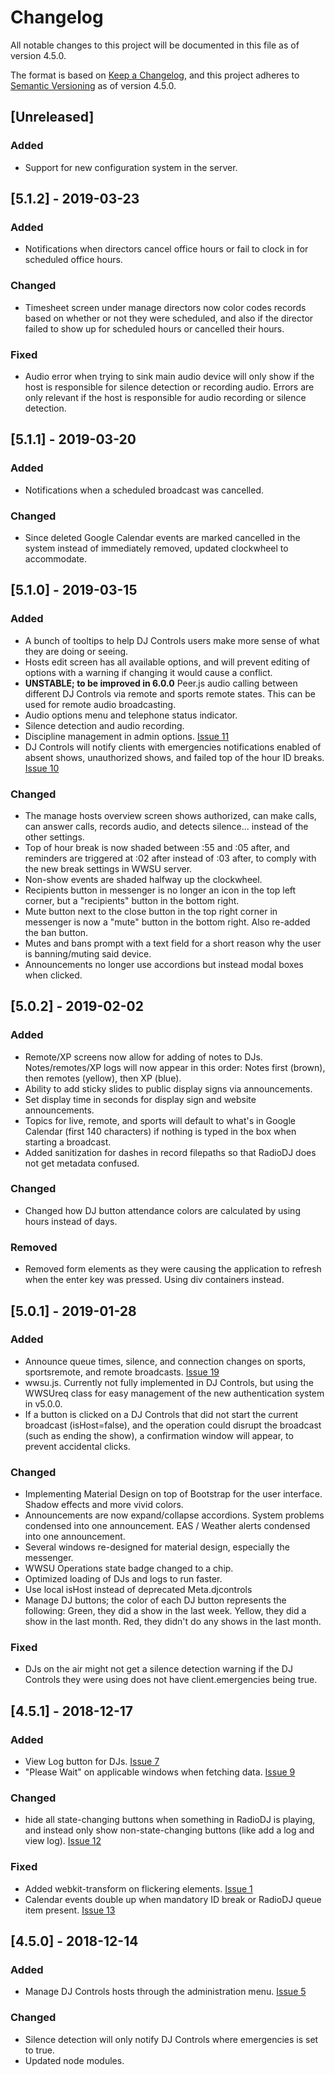 # Changelog
All notable changes to this project will be documented in this file as of version 4.5.0.

The format is based on [Keep a Changelog](https://keepachangelog.com/en/1.0.0/),
and this project adheres to [Semantic Versioning](https://semver.org/spec/v2.0.0.html) as of version 4.5.0.

## [Unreleased]
### Added
 - Support for new configuration system in the server.

## [5.1.2] - 2019-03-23
### Added
 - Notifications when directors cancel office hours or fail to clock in for scheduled office hours.

### Changed
 - Timesheet screen under manage directors now color codes records based on whether or not they were scheduled, and also if the director failed to show up for scheduled hours or cancelled their hours.

### Fixed
 - Audio error when trying to sink main audio device will only show if the host is responsible for silence detection or recording audio. Errors are only relevant if the host is responsible for audio recording or silence detection.

## [5.1.1] - 2019-03-20
### Added
 - Notifications when a scheduled broadcast was cancelled.

### Changed
 - Since deleted Google Calendar events are marked cancelled in the system instead of immediately removed, updated clockwheel to accommodate.

## [5.1.0] - 2019-03-15
### Added
 - A bunch of tooltips to help DJ Controls users make more sense of what they are doing or seeing.
 - Hosts edit screen has all available options, and will prevent editing of options with a warning if changing it would cause a conflict.
 - **UNSTABLE; to be improved in 6.0.0** Peer.js audio calling between different DJ Controls via remote and sports remote states. This can be used for remote audio broadcasting.
 - Audio options menu and telephone status indicator.
 - Silence detection and audio recording.
 - Discipline management in admin options. [Issue 11](https://github.com/Lovinity/wwsu-dj-controls/issues/11)
 - DJ Controls will notify clients with emergencies notifications enabled of absent shows, unauthorized shows, and failed top of the hour ID breaks. [Issue 10](https://github.com/Lovinity/wwsu-dj-controls/issues/10)

### Changed
 - The manage hosts overview screen shows authorized, can make calls, can answer calls, records audio, and detects silence... instead of the other settings.
 - Top of hour break is now shaded between :55 and :05 after, and reminders are triggered at :02 after instead of :03 after, to comply with the new break settings in WWSU server.
 - Non-show events are shaded halfway up the clockwheel.
 - Recipients button in messenger is no longer an icon in the top left corner, but a "recipients" button in the bottom right.
 - Mute button next to the close button in the top right corner in messenger is now a "mute" button in the bottom right. Also re-added the ban button.
 - Mutes and bans prompt with a text field for a short reason why the user is banning/muting said device.
 - Announcements no longer use accordions but instead modal boxes when clicked.

## [5.0.2] - 2019-02-02
### Added
 - Remote/XP screens now allow for adding of notes to DJs. Notes/remotes/XP logs will now appear in this order: Notes first (brown), then remotes (yellow), then XP (blue).
 - Ability to add sticky slides to public display signs via announcements.
 - Set display time in seconds for display sign and website announcements.
 - Topics for live, remote, and sports will default to what's in Google Calendar (first 140 characters) if nothing is typed in the box when starting a broadcast.
 - Added sanitization for dashes in record filepaths so that RadioDJ does not get metadata confused.

### Changed
 - Changed how DJ button attendance colors are calculated by using hours instead of days.

### Removed
 - Removed form elements as they were causing the application to refresh when the enter key was pressed. Using div containers instead.

## [5.0.1] - 2019-01-28
### Added
 - Announce queue times, silence, and connection changes on sports, sportsremote, and remote broadcasts. [Issue 19](https://github.com/Lovinity/wwsu-dj-controls/issues/19)
 - wwsu.js. Currently not fully implemented in DJ Controls, but using the WWSUreq class for easy management of the new authentication system in v5.0.0.
 - If a button is clicked on a DJ Controls that did not start the current broadcast (isHost=false), and the operation could disrupt the broadcast (such as ending the show), a confirmation window will appear, to prevent accidental clicks.

### Changed
 - Implementing Material Design on top of Bootstrap for the user interface. Shadow effects and more vivid colors.
 - Announcements are now expand/collapse accordions. System problems condensed into one announcement. EAS / Weather alerts condensed into one announcement.
 - Several windows re-designed for material design, especially the messenger.
 - WWSU Operations state badge changed to a chip.
 - Optimized loading of DJs and logs to run faster.
 - Use local isHost instead of deprecated Meta.djcontrols
 - Manage DJ buttons; the color of each DJ button represents the following: Green, they did a show in the last week. Yellow, they did a show in the last month. Red, they didn't do any shows in the last month.

### Fixed
 - DJs on the air might not get a silence detection warning if the DJ Controls they were using does not have client.emergencies being true.

## [4.5.1] - 2018-12-17
### Added
 - View Log button for DJs. [Issue 7](https://github.com/Lovinity/wwsu-dj-controls/issues/7)
 - "Please Wait" on applicable windows when fetching data. [Issue 9](https://github.com/Lovinity/wwsu-dj-controls/issues/9)
 
### Changed
 - hide all state-changing buttons when something in RadioDJ is playing, and instead only show non-state-changing buttons (like add a log and view log). [Issue 12](https://github.com/Lovinity/wwsu-dj-controls/issues/12)
 
### Fixed
 - Added webkit-transform on flickering elements. [Issue 1](https://github.com/Lovinity/wwsu-dj-controls/issues/1)
 - Calendar events double up when mandatory ID break or RadioDJ queue item present. [Issue 13](https://github.com/Lovinity/wwsu-dj-controls/issues/13)

## [4.5.0] - 2018-12-14
### Added
 - Manage DJ Controls hosts through the administration menu. [Issue 5](https://github.com/Lovinity/wwsu-dj-controls/issues/5)
 
### Changed
 - Silence detection will only notify DJ Controls where emergencies is set to true.
 - Updated node modules.